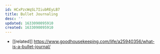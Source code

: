 ```yaml
---
id: HCxPzcWqSL7IiubREyLB7
title: Bullet Journaling
desc: ''
updated: 1633090095910
created: 1633090095910
---
```



- [[related]] https://www.goodhousekeeping.com/life/a25940356/what-is-a-bullet-journal/
